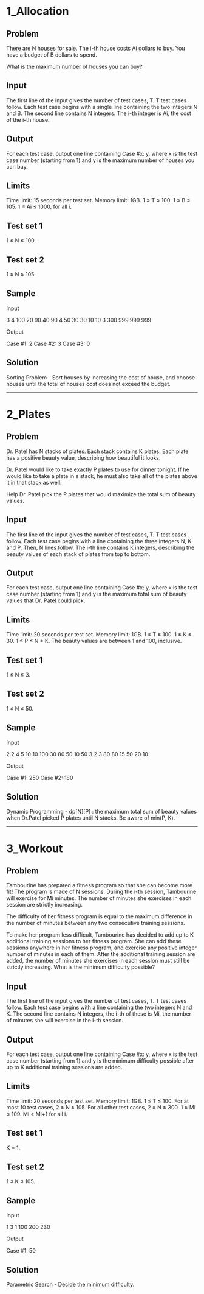 # 1_Allocation

## Problem
There are N houses for sale. The i-th house costs Ai dollars to buy. You have a budget of B dollars to spend.

What is the maximum number of houses you can buy?

## Input
The first line of the input gives the number of test cases, T. T test cases follow. Each test case begins with a single line containing the two integers N and B. The second line contains N integers. The i-th integer is Ai, the cost of the i-th house.

## Output
For each test case, output one line containing Case #x: y, where x is the test case number (starting from 1) and y is the maximum number of houses you can buy.

## Limits
Time limit: 15 seconds per test set.
Memory limit: 1GB.
1 ≤ T ≤ 100.
1 ≤ B ≤ 105.
1 ≤ Ai ≤ 1000, for all i.

## Test set 1
1 ≤ N ≤ 100.

## Test set 2
1 ≤ N ≤ 105.

## Sample

Input

3
4 100
20 90 40 90
4 50
30 30 10 10
3 300
999 999 999

Output
  
Case #1: 2
Case #2: 3
Case #3: 0

## Solution
Sorting Problem - Sort houses by increasing the cost of house, and choose houses until the total of houses cost does not exceed the budget.

-----
# 2_Plates

## Problem
Dr. Patel has N stacks of plates. Each stack contains K plates. Each plate has a positive beauty value, describing how beautiful it looks.

Dr. Patel would like to take exactly P plates to use for dinner tonight. If he would like to take a plate in a stack, he must also take all of the plates above it in that stack as well.

Help Dr. Patel pick the P plates that would maximize the total sum of beauty values.

## Input
The first line of the input gives the number of test cases, T. T test cases follow. Each test case begins with a line containing the three integers N, K and P. Then, N lines follow. The i-th line contains K integers, describing the beauty values of each stack of plates from top to bottom.

## Output
For each test case, output one line containing Case #x: y, where x is the test case number (starting from 1) and y is the maximum total sum of beauty values that Dr. Patel could pick.

## Limits
Time limit: 20 seconds per test set.
Memory limit: 1GB.
1 ≤ T ≤ 100.
1 ≤ K ≤ 30.
1 ≤ P ≤ N * K.
The beauty values are between 1 and 100, inclusive.

## Test set 1
1 ≤ N ≤ 3.

## Test set 2
1 ≤ N ≤ 50.

## Sample

Input

2
2 4 5
10 10 100 30
80 50 10 50
3 2 3
80 80
15 50
20 10

Output
  
Case #1: 250
Case #2: 180

## Solution
Dynamic Programming - dp[N][P] : the maximum total sum of beauty values when Dr.Patel picked P plates until N stacks. Be aware of min(P, K).

-----
# 3_Workout

## Problem
Tambourine has prepared a fitness program so that she can become more fit! The program is made of N sessions. During the i-th session, Tambourine will exercise for Mi minutes. The number of minutes she exercises in each session are strictly increasing.

The difficulty of her fitness program is equal to the maximum difference in the number of minutes between any two consecutive training sessions.

To make her program less difficult, Tambourine has decided to add up to K additional training sessions to her fitness program. She can add these sessions anywhere in her fitness program, and exercise any positive integer number of minutes in each of them. After the additional training session are added, the number of minutes she exercises in each session must still be strictly increasing. What is the minimum difficulty possible?

## Input
The first line of the input gives the number of test cases, T. T test cases follow. Each test case begins with a line containing the two integers N and K. The second line contains N integers, the i-th of these is Mi, the number of minutes she will exercise in the i-th session.

## Output
For each test case, output one line containing Case #x: y, where x is the test case number (starting from 1) and y is the minimum difficulty possible after up to K additional training sessions are added.

## Limits
Time limit: 20 seconds per test set.
Memory limit: 1GB.
1 ≤ T ≤ 100.
For at most 10 test cases, 2 ≤ N ≤ 105.
For all other test cases, 2 ≤ N ≤ 300.
1 ≤ Mi ≤ 109.
Mi < Mi+1 for all i.

## Test set 1
K = 1.

## Test set 2
1 ≤ K ≤ 105.

## Sample

Input

1
3 1
100 200 230

Output
  
Case #1: 50

## Solution
Parametric Search - Decide the minimum difficulty.

